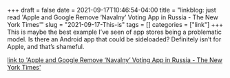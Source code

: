 +++draft = falsedate = 2021-09-17T10:46:54-04:00title = "linkblog: just read 'Apple and Google Remove ‘Navalny’ Voting App in Russia - The New York Times'"slug = "2021-09-17-This-is"tags = []categories = ["link"]+++This is maybe the best example I’ve seen of app stores being a problematic model. Is there an Android app that could be sideloaded? Definitely isn’t for Apple, and that’s shameful. [link to 'Apple and Google Remove ‘Navalny’ Voting App in Russia - The New York Times'](https://www.nytimes.com/2021/09/17/world/europe/russia-navalny-app-election.html)